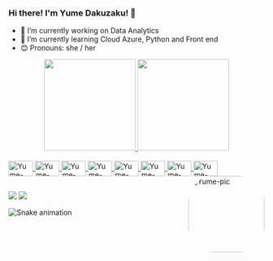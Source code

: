 ### Hi there! I'm Yume Dakuzaku! 👋


- 🔭 I’m currently working on Data Analytics
- 🌱 I’m currently learning Cloud Azure, Python and Front end
- 😊 Pronouns: she / her

<div align="center">
  <a href="https://github.com/yumedakuzaku">
  <img height="180em" src="https://github-readme-stats.vercel.app/api?username=yumedakuzaku&show_icons=true&theme=dracula&include_all_commits=true&count_private=true"/>
  <img height="180em" src="https://github-readme-stats.vercel.app/api/top-langs/?username=yumedakuzaku&layout=compact&langs_count=7&theme=dracula"/>
</div>
  
 <div style="display: inline_block"><br>
  <img align="center" alt="Yume-Python" height="30" width="48" src="https://cdn.jsdelivr.net/gh/devicons/devicon/icons/python/python-original-wordmark.svg">
  <img align="center" alt="Yume-Numpy" height="30" width="48" src="https://cdn.jsdelivr.net/gh/devicons/devicon/icons/numpy/numpy-original-wordmark.svg">
  <img align="center" alt="Yume-Jupyter" height="30" width="48" src="https://cdn.jsdelivr.net/gh/devicons/devicon/icons/jupyter/jupyter-original-wordmark.svg">
   <img align="center" alt="Yume-Django" height="30" width="48" src="https://cdn.jsdelivr.net/gh/devicons/devicon/icons/django/django-original.svg">
  <img align="center" alt="Yume-PostegreSQL" height="30" width="48" src="https://cdn.jsdelivr.net/gh/devicons/devicon/icons/postgresql/postgresql-original-wordmark.svg">
  <img align="center" alt="Yume-Azure" height="30" width="48" src="https://cdn.jsdelivr.net/gh/devicons/devicon/icons/azure/azure-original.svg">
  <img align="center" alt="Yume-SQLServer" height="30" width="48" src= "https://cdn.jsdelivr.net/gh/devicons/devicon/icons/microsoftsqlserver/microsoftsqlserver-plain.svg">
  <img align="center" alt="Yume-Flask" height="30" width="48" src="https://cdn.jsdelivr.net/gh/devicons/devicon/icons/flask/flask-original-wordmark.svg">
  <img align="right" alt="Yume-pic" height="150" style="border-radius:50px;" src="https://media.discordapp.net/attachments/710303324938961027/944412640162250762/download20220205222524.png?width=676&height=676">
</div>
  
 ##
 
<div> 
  <a href = "mailto:yumedakuzaku@gmail.com"><img src="https://img.shields.io/badge/-Gmail-%23333?style=for-the-badge&logo=gmail&logoColor=white" target="_blank"></a>
  <a href="https://www.linkedin.com/in/yume-isabelle-dakuzaku/" target="_blank"><img src="https://img.shields.io/badge/-LinkedIn-%230077B5?style=for-the-badge&logo=linkedin&logoColor=white" target="_blank"></a> 
 
  ![Snake animation](https://github.com/yumedakuzaku/yumedakuzaku/blob/output/github-contribution-grid-snake.svg)
 
</div>
